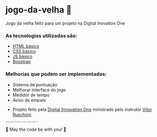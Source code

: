 # jogo-da-velha  🚀
Jogo da velha feito para um projeto na Digital Inovation One
 
### As tecnologias utilizadas são:
* [HTML básico](https://www.w3schools.com/html/)
* [CSS básico](https://developer.mozilla.org/pt-BR/docs/Web/CSS)
* [JS básico](https://www.javascript.com/)
* [Boostrap](https://getbootstrap.com/)

### Melhorias que podem ser implementadas:
* Sistema de pontuação
* Melhorar interface do jogo
* Medidor de tempo
* Aviso de empate

- Projeto feito pela [Digital Innovation One](https://digitalinnovation.one/) ministrado pelo instrutor [Vitor Ruschoni](https://github.com/ruschoni02).

<img src="https://hermes.digitalinnovation.one/site/images/cover_dio.jpg" alt="Cursos grátis de tecnologia e inovação | Digital Innovation One" style="zoom:25%;" />

🚀 May the code be with you! 🚀
